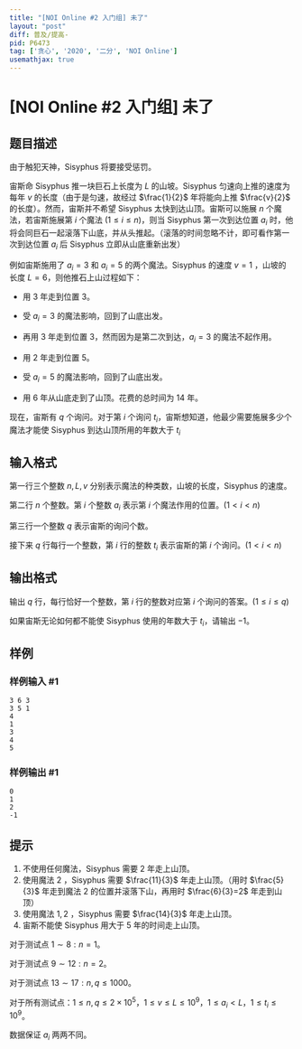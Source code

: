 ```yaml
---
title: "[NOI Online #2 入门组] 未了"
layout: "post"
diff: 普及/提高-
pid: P6473
tag: ['贪心', '2020', '二分', 'NOI Online']
usemathjax: true
---
```


# [NOI Online #2 入门组] 未了
## 题目描述

由于触犯天神，Sisyphus 将要接受惩罚。

宙斯命 Sisyphus 推一块巨石上长度为 $L$ 的山坡。Sisyphus 匀速向上推的速度为每年 $v$ 的长度（由于是匀速，故经过 $\frac{1}{2}$ 年将能向上推 $\frac{v}{2}$ 的长度）。然而，宙斯并不希望 Sisyphus 太快到达山顶。宙斯可以施展 $n$ 个魔法，若宙斯施展第 $i$ 个魔法 $(1\leq i \leq n)$，则当 Sisyphus 第一次到达位置  $a_i$ 时，他将会同巨石一起滚落下山底，并从头推起。（滚落的时间忽略不计，即可看作第一次到达位置 $a_i$ 后 Sisyphus 立即从山底重新出发）

例如宙斯施用了 $a_i=3$ 和 $a_i=5$ 的两个魔法。Sisyphus 的速度 $v=1$ ，山坡的长度 $L = 6$，则他推石上山过程如下：

- 用 $3$ 年走到位置 $3$。

- 受 $a_i=3$ 的魔法影响，回到了山底出发。

- 再用 $3$ 年走到位置 $3$，然而因为是第二次到达，$a_i=3$ 的魔法不起作用。

- 用 $2$ 年走到位置 $5$。

- 受 $a_i=5$ 的魔法影响，回到了山底出发。

- 用 $6$ 年从山底走到了山顶。花费的总时间为 $14$ 年。

现在，宙斯有 $q$ 个询问。对于第 $i$ 个询问 $t_i$，宙斯想知道，他最少需要施展多少个魔法才能使 Sisyphus 到达山顶所用的年数大于 $t_i$
## 输入格式

第一行三个整数 $n,L,v$ 分别表示魔法的种类数，山坡的长度，Sisyphus 的速度。

第二行 $n$ 个整数。第 $i$ 个整数 $a_i$ 表示第 $i$ 个魔法作用的位置。$(1<i<n)$

第三行一个整数 $q$ 表示宙斯的询问个数。

接下来 $q$ 行每行一个整数，第 $i$ 行的整数 $t_i$ 表示宙斯的第 $i$ 个询问。$(1<i<n)$
## 输出格式

输出 $q$ 行，每行恰好一个整数，第 $i$ 行的整数对应第 $i$ 个询问的答案。$(1 \leq i\leq q)$

如果宙斯无论如何都不能使 Sisyphus 使用的年数大于 $t_i$，请输出 $-1$。
## 样例

### 样例输入 #1
```
3 6 3
3 5 1
4
1
3
4
5

```
### 样例输出 #1
```
0
1
2
-1

```
## 提示

1. 不使用任何魔法，Sisyphus 需要 $2$ 年走上山顶。
2. 使用魔法 $2$ ，Sisyphus 需要 $\frac{11}{3}$ 年走上山顶。（用时 $\frac{5}{3}$ 年走到魔法 $2$ 的位置并滚落下山，再用时 $\frac{6}{3}=2$ 年走到山顶）
3. 使用魔法 $1,2$ ，Sisyphus 需要 $\frac{14}{3}$ 年走上山顶。
4. 宙斯不能使 Sisyphus 用大于 $5$ 年的时间走上山顶。

对于测试点 $1\sim 8:n=1$。

对于测试点 $9\sim 12:n=2$。

对于测试点 $13\sim 17:n,q\le 1000$。

对于所有测试点：$1 \leq n,q \leq 2 \times 10^5$，$1\leq v\leq L\leq 10^{9}$，$1\leq a_i < L$，$1 \leq t_i\leq 10^9$。

数据保证 $a_i$ 两两不同。

